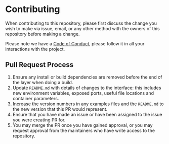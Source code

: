 # Contributing

When contributing to this repository, please first discuss the change you wish to make via issue, email, or any other method with the owners of this repository before making a change.

Please note we have a [Code of Conduct](CODE_OF_CONDUCT.md), please follow it in all your interactions with the project.

## Pull Request Process

1. Ensure any install or build dependencies are removed before the end of the layer when doing a build.
2. Update `README.md` with details of changes to the interface: this includes new environment variables, exposed ports, useful file locations and container parameters.
3. Increase the version numbers in any examples files and the `README.md` to the new version that this PR would represent.
4. Ensure that you have made an issue or have been assigned to the issue you were creating PR for.
5. You may merge the PR once you have gained approval, or you may request approval from the maintainers who have write access to the repository.
